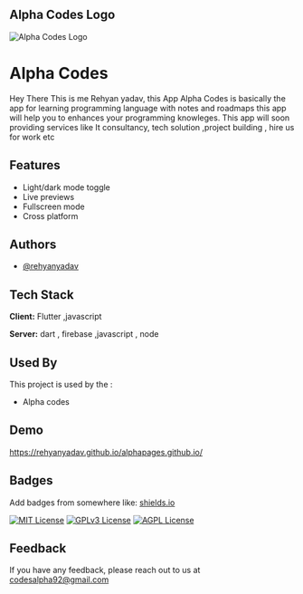 
## Alpha Codes Logo

![Alpha Codes Logo](https://via.placeholder.com/468x300?text=App+Screenshot+Here)


# Alpha Codes

Hey There This is me Rehyan yadav, this App Alpha Codes is basically the app  for
learning programming language with notes and roadmaps this app will help you to enhances your programming knowleges. This app will soon providing services like It consultancy,  tech solution ,project building , hire us for work etc 



## Features

- Light/dark mode toggle
- Live previews
- Fullscreen mode
- Cross platform


## Authors

- [@rehyanyadav](https://www.linkedin.com/in/rehyanyaduvanshi/)


## Tech Stack

**Client:** Flutter ,javascript 

**Server:** dart , firebase ,javascript , node 


## Used By

This project is used by the :

- Alpha codes 


## Demo

 https://rehyanyadav.github.io/alphapages.github.io/
## Badges

Add badges from somewhere like: [shields.io](https://shields.io/)

[![MIT License](https://img.shields.io/badge/License-MIT-green.svg)](https://choosealicense.com/licenses/mit/)
[![GPLv3 License](https://img.shields.io/badge/License-GPL%20v3-yellow.svg)](https://opensource.org/licenses/)
[![AGPL License](https://img.shields.io/badge/license-AGPL-blue.svg)](http://www.gnu.org/licenses/agpl-3.0)


## Feedback

If you have any feedback, please reach out to us at 
codesalpha92@gmail.com

